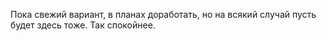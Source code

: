 Пока свежий вариант, в планах доработать, но на всякий случай пусть будет здесь тоже. Так спокойнее. 
